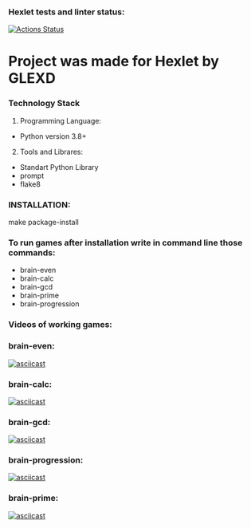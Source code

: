 ### Hexlet tests and linter status:
[![Actions Status](https://github.com/GLEXD/python-project-49/actions/workflows/hexlet-check.yml/badge.svg)](https://github.com/GLEXD/python-project-49/actions)
# Project was made for Hexlet by GLEXD

### Technology Stack
1. Programming Language:
* Python version 3.8+
2. Tools and Librares:
* Standart Python Library
* prompt
* flake8


### INSTALLATION:

make package-install

### To run games after installation write in command line those commands:

* brain-even
* brain-calc
* brain-gcd
* brain-prime
* brain-progression

### Videos of working games:

### brain-even:

[![asciicast](https://asciinema.org/a/z0DlzErhJUMhwZVYJh0EpjzMa.svg)](https://asciinema.org/a/z0DlzErhJUMhwZVYJh0EpjzMa)

### brain-calc:

[![asciicast](https://asciinema.org/a/BcoDVHS2ksOKri94RTznvWuQc.svg)](https://asciinema.org/a/BcoDVHS2ksOKri94RTznvWuQc)

### brain-gcd:

[![asciicast](https://asciinema.org/a/injnHr16yuTk8UMcJ6Poy00LX.svg)](https://asciinema.org/a/injnHr16yuTk8UMcJ6Poy00LX)

### brain-progression:

[![asciicast](https://asciinema.org/a/Dj1Q86HhAeqgXHHeGVoIuNpxM.svg)](https://asciinema.org/a/Dj1Q86HhAeqgXHHeGVoIuNpxM)

### brain-prime:

[![asciicast](https://asciinema.org/a/tMvgM86ZWp0gAIeEsqbFhtl59.svg)](https://asciinema.org/a/tMvgM86ZWp0gAIeEsqbFhtl59)
